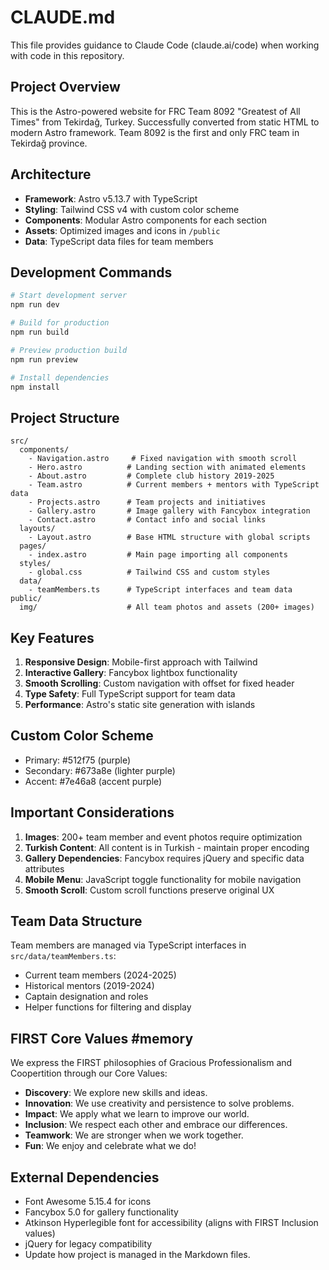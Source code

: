 # CLAUDE.md

This file provides guidance to Claude Code (claude.ai/code) when working with code in this repository.

## Project Overview

This is the Astro-powered website for FRC Team 8092 "Greatest of All Times" from Tekirdağ, Turkey. Successfully converted from static HTML to modern Astro framework. Team 8092 is the first and only FRC team in Tekirdağ province.

## Architecture

- **Framework**: Astro v5.13.7 with TypeScript
- **Styling**: Tailwind CSS v4 with custom color scheme
- **Components**: Modular Astro components for each section
- **Assets**: Optimized images and icons in `/public`
- **Data**: TypeScript data files for team members

## Development Commands

```bash
# Start development server
npm run dev

# Build for production
npm run build

# Preview production build
npm run preview

# Install dependencies
npm install
```

## Project Structure

```
src/
  components/
    - Navigation.astro     # Fixed navigation with smooth scroll
    - Hero.astro          # Landing section with animated elements
    - About.astro         # Complete club history 2019-2025
    - Team.astro          # Current members + mentors with TypeScript data
    - Projects.astro      # Team projects and initiatives
    - Gallery.astro       # Image gallery with Fancybox integration
    - Contact.astro       # Contact info and social links
  layouts/
    - Layout.astro        # Base HTML structure with global scripts
  pages/
    - index.astro         # Main page importing all components
  styles/
    - global.css          # Tailwind CSS and custom styles
  data/
    - teamMembers.ts      # TypeScript interfaces and team data
public/
  img/                    # All team photos and assets (200+ images)
```

## Key Features

1. **Responsive Design**: Mobile-first approach with Tailwind
2. **Interactive Gallery**: Fancybox lightbox functionality
3. **Smooth Scrolling**: Custom navigation with offset for fixed header
4. **Type Safety**: Full TypeScript support for team data
5. **Performance**: Astro's static site generation with islands

## Custom Color Scheme

- Primary: #512f75 (purple)
- Secondary: #673a8e (lighter purple)
- Accent: #7e46a8 (accent purple)

## Important Considerations

1. **Images**: 200+ team member and event photos require optimization
2. **Turkish Content**: All content is in Turkish - maintain proper encoding
3. **Gallery Dependencies**: Fancybox requires jQuery and specific data attributes
4. **Mobile Menu**: JavaScript toggle functionality for mobile navigation
5. **Smooth Scroll**: Custom scroll functions preserve original UX

## Team Data Structure

Team members are managed via TypeScript interfaces in `src/data/teamMembers.ts`:

- Current team members (2024-2025)
- Historical mentors (2019-2024)
- Captain designation and roles
- Helper functions for filtering and display

## FIRST Core Values #memory

We express the FIRST philosophies of Gracious Professionalism and Coopertition through our Core Values:

- **Discovery**: We explore new skills and ideas.
- **Innovation**: We use creativity and persistence to solve problems.
- **Impact**: We apply what we learn to improve our world.
- **Inclusion**: We respect each other and embrace our differences.
- **Teamwork**: We are stronger when we work together.
- **Fun**: We enjoy and celebrate what we do!

## External Dependencies

- Font Awesome 5.15.4 for icons
- Fancybox 5.0 for gallery functionality
- Atkinson Hyperlegible font for accessibility (aligns with FIRST Inclusion values)
- jQuery for legacy compatibility
- Update how project is managed in the Markdown files.
